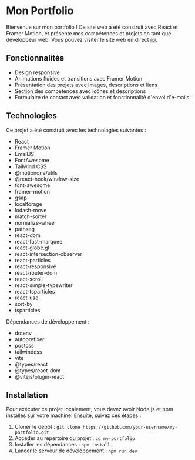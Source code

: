 # Mon Portfolio

Bienvenue sur mon portfolio ! Ce site web a été construit avec React et Framer Motion, et présente mes compétences et projets en tant que développeur web. Vous pouvez visiter le site web en direct [ici](https://google.fr).

## Fonctionnalités

- Design responsive
- Animations fluides et transitions avec Framer Motion
- Présentation des projets avec images, descriptions et liens
- Section des compétences avec icônes et descriptions
- Formulaire de contact avec validation et fonctionnalité d'envoi d'e-mails

## Technologies

Ce projet a été construit avec les technologies suivantes :

- React
- Framer Motion
- EmailJS
- FontAwesome
- Tailwind CSS
- @motionone/utils
- @react-hook/window-size
- font-awesome
- framer-motion
- gsap
- localforage
- lodash-move
- match-sorter
- normalize-wheel
- pathseg
- react-dom
- react-fast-marquee
- react-globe.gl
- react-intersection-observer
- react-particles
- react-responsive
- react-router-dom
- react-scroll
- react-simple-typewriter
- react-tsparticles
- react-use
- sort-by
- tsparticles

Dépendances de développement :

- dotenv
- autoprefixer
- postcss
- tailwindcss
- vite
- @types/react
- @types/react-dom
- @vitejs/plugin-react

## Installation

Pour exécuter ce projet localement, vous devez avoir Node.js et npm installés sur votre machine. Ensuite, suivez ces étapes :

1. Cloner le dépôt : `git clone https://github.com/your-username/my-portfolio.git`
2. Accéder au répertoire du projet : `cd my-portfolio`
3. Installer les dépendances : `npm install`
4. Lancer le serveur de développement : `npm run dev`
